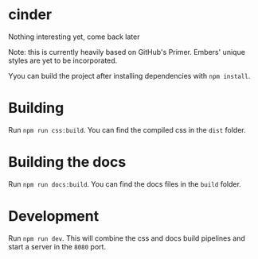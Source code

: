 # cinder

Nothing interesting yet, come back later

Note: this is currently heavily based on GitHub's Primer. Embers' unique styles
are yet to be incorporated.

Yyou can build the project after installing dependencies with `npm install`.

# Building

Run `npm run css:build`.
You can find the compiled css in the `dist` folder.

# Building the docs

Run `npm run docs:build`.
You can find the docs files in the `build` folder.

# Development

Run `npm run dev`.
This will combine the css and docs build pipelines and start a server in the
`8080` port.